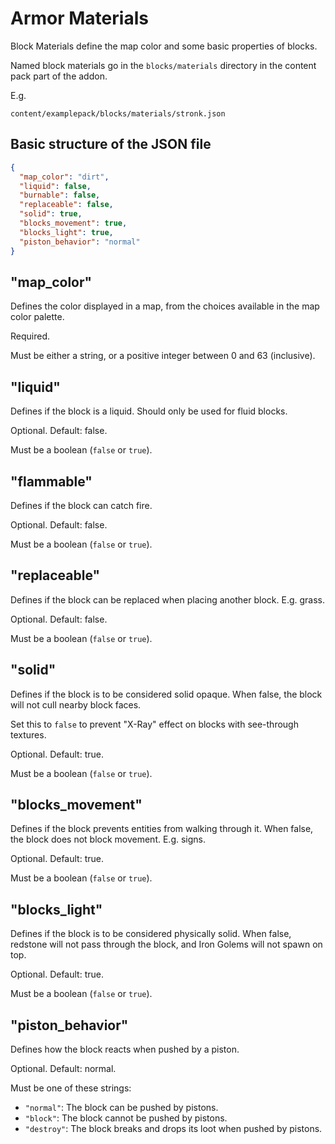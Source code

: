 # Armor Materials

Block Materials define the map color and some basic properties of blocks.

Named block materials go in the `blocks/materials` directory in the content pack part of the addon.

E.g.
```
content/examplepack/blocks/materials/stronk.json
```

## Basic structure of the JSON file

```json
{
  "map_color": "dirt",
  "liquid": false,
  "burnable": false,
  "replaceable": false,
  "solid": true,
  "blocks_movement": true,
  "blocks_light": true,
  "piston_behavior": "normal"
}
```

## "map_color"

Defines the color displayed in a map, from the choices available in the map color palette.

Required.

Must be either a string, or a positive integer between 0 and 63 (inclusive).

## "liquid"

Defines if the block is a liquid. Should only be used for fluid blocks.

Optional. Default: false.

Must be a boolean (`false` or `true`).

## "flammable"

Defines if the block can catch fire.

Optional. Default: false.

Must be a boolean (`false` or `true`).

## "replaceable"

Defines if the block can be replaced when placing another block. E.g. grass.

Optional. Default: false.

Must be a boolean (`false` or `true`).

## "solid"

Defines if the block is to be considered solid opaque. When false, the block will not cull nearby block faces.

Set this to `false` to prevent "X-Ray" effect on blocks with see-through textures.

Optional. Default: true.

Must be a boolean (`false` or `true`).

## "blocks_movement"

Defines if the block prevents entities from walking through it. When false, the block does not block movement. E.g. signs.

Optional. Default: true.

Must be a boolean (`false` or `true`).

## "blocks_light"

Defines if the block is to be considered physically solid. When false, redstone will not pass through the block, and Iron Golems will not spawn on top.

Optional. Default: true.

Must be a boolean (`false` or `true`).

## "piston_behavior"

Defines how the block reacts when pushed by a piston.

Optional. Default: normal.

Must be one of these strings:

* `"normal"`: The block can be pushed by pistons.
* `"block"`: The block cannot be pushed by pistons.
* `"destroy"`: The block breaks and drops its loot when pushed by pistons.